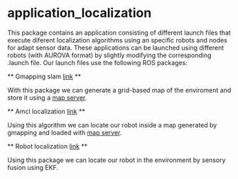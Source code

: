 # application_localization
This package contains an application consisting of different launch files that execute diferent localization algorithms using an specific robots and nodes for adapt sensor data. These applications can be launched using different robots (with AUROVA format) by slightly modifying the corresponding .launch file. Our launch files use the following ROS packages:

** Gmapping slam [link](http://wiki.ros.org/gmapping) **

With this package we can generate a grid-based map of the enviroment and store it using a [map server](http://wiki.ros.org/map_server).

** Amcl localization [link](http://wiki.ros.org/amcl) **

Using this algorithm we can locate our robot inside a map generated by gmapping and loaded with [map server](http://wiki.ros.org/map_server).

** Robot localization [link](http://wiki.ros.org/robot_localization) **

Using this package we can locate our robot in the environment by sensory fusion using EKF.
